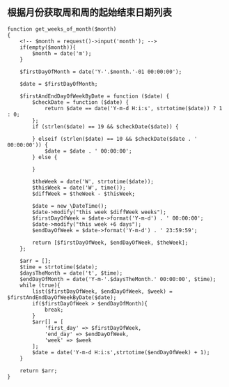 ## 根据月份获取周和周的起始结束日期列表

    function get_weeks_of_month($month)
    {
        <!-- $month = request()->input('month'); -->
        if(empty($month)){
            $month = date('m');
        }

        $firstDayOfMonth = date('Y-'.$month.'-01 00:00:00');

        $date = $firstDayOfMonth;

        $firstAndEndDayOfWeekByDate = function ($date) {
            $checkDate = function ($date) {
                return $date == date('Y-m-d H:i:s', strtotime($date)) ? 1 : 0;
            };
            if (strlen($date) == 19 && $checkDate($date)) {

            } elseif (strlen($date) == 10 && $checkDate($date . ' 00:00:00')) {
                $date = $date . ' 00:00:00';
            } else {

            }

            $theWeek = date('W', strtotime($date));
            $thisWeek = date('W', time());
            $diffWeek = $theWeek - $thisWeek;

            $date = new \DateTime();
            $date->modify("this week $diffWeek weeks");
            $firstDayOfWeek = $date->format('Y-m-d') . ' 00:00:00';
            $date->modify("this week +6 days");
            $endDayOfWeek = $date->format('Y-m-d') . ' 23:59:59';

            return [$firstDayOfWeek, $endDayOfWeek, $theWeek];
        };

        $arr = [];
        $time = strtotime($date);
        $daysTheMonth = date('t', $time);
        $endDayOfMonth = date('Y-m-'.$daysTheMonth.' 00:00:00', $time);
        while (true){
            list($firstDayOfWeek, $endDayOfWeek, $week) = $firstAndEndDayOfWeekByDate($date);
            if($firstDayOfWeek > $endDayOfMonth){
                break;
            }
            $arr[] = [
                'first_day' => $firstDayOfWeek,
                'end_day' => $endDayOfWeek,
                'week' => $week
            ];
            $date = date('Y-m-d H:i:s',strtotime($endDayOfWeek) + 1);
        }

        return $arr;
    }
